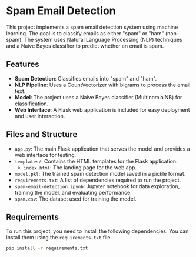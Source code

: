 # Spam Email Detection

This project implements a spam email detection system using machine learning. The goal is to classify emails as either "spam" or "ham" (non-spam). The system uses Natural Language Processing (NLP) techniques and a Naive Bayes classifier to predict whether an email is spam.

## Features

- **Spam Detection**: Classifies emails into "spam" and "ham".
- **NLP Pipeline**: Uses a CountVectorizer with bigrams to process the email text.
- **Model**: The project uses a Naive Bayes classifier (MultinomialNB) for classification.
- **Web Interface**: A Flask web application is included for easy deployment and user interaction.

## Files and Structure

- `app.py`: The main Flask application that serves the model and provides a web interface for testing.
- `templates/`: Contains the HTML templates for the Flask application.
  - `index.html`: The landing page for the web app.
- `model.pkl`: The trained spam detection model saved in a pickle format.
- `requirements.txt`: A list of dependencies required to run the project.
- `spam-email-detection.ipynb`: Jupyter notebook for data exploration, training the model, and evaluating performance.
- `spam.csv`: The dataset used for training the model.

## Requirements

To run this project, you need to install the following dependencies. You can install them using the `requirements.txt` file.

```bash
pip install -r requirements.txt
